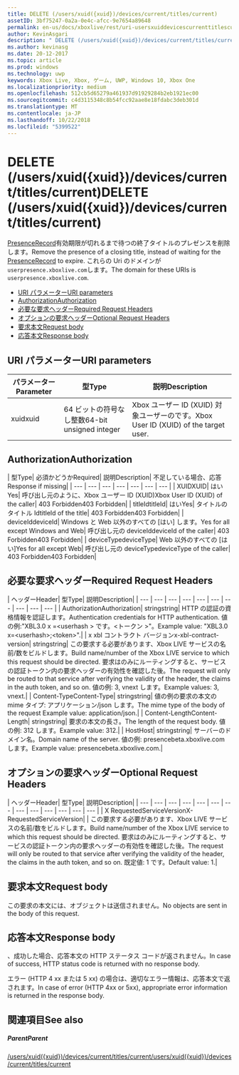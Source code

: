 ```yaml
---
title: DELETE (/users/xuid({xuid})/devices/current/titles/current)
assetID: 3bf75247-0a2a-0e4c-afcc-9e7654a89648
permalink: en-us/docs/xboxlive/rest/uri-usersxuiddevicescurrenttitlescurrentdelete.html
author: KevinAsgari
description: " DELETE (/users/xuid({xuid})/devices/current/titles/current)"
ms.author: kevinasg
ms.date: 20-12-2017
ms.topic: article
ms.prod: windows
ms.technology: uwp
keywords: Xbox Live, Xbox, ゲーム, UWP, Windows 10, Xbox One
ms.localizationpriority: medium
ms.openlocfilehash: 512cb5d65279a461937d91929284b2eb1921ec00
ms.sourcegitcommit: c4d3115348c8b54fcc92aae8e18fdabc3deb301d
ms.translationtype: MT
ms.contentlocale: ja-JP
ms.lasthandoff: 10/22/2018
ms.locfileid: "5399522"
---
```

# <a name="delete-usersxuidxuiddevicescurrenttitlescurrent"></a><span data-ttu-id="f1f24-104">DELETE (/users/xuid({xuid})/devices/current/titles/current)</span><span class="sxs-lookup"><span data-stu-id="f1f24-104">DELETE (/users/xuid({xuid})/devices/current/titles/current)</span></span>
<span data-ttu-id="f1f24-105">[PresenceRecord](../../json/json-presencerecord.md)有効期限が切れるまで待つの終了タイトルのプレゼンスを削除します。</span><span class="sxs-lookup"><span data-stu-id="f1f24-105">Remove the presence of a closing title, instead of waiting for the [PresenceRecord](../../json/json-presencerecord.md) to expire.</span></span> <span data-ttu-id="f1f24-106">これらの Uri のドメインが`userpresence.xboxlive.com`します。</span><span class="sxs-lookup"><span data-stu-id="f1f24-106">The domain for these URIs is `userpresence.xboxlive.com`.</span></span>
 
  * [<span data-ttu-id="f1f24-107">URI パラメーター</span><span class="sxs-lookup"><span data-stu-id="f1f24-107">URI parameters</span></span>](#ID4EZ)
  * [<span data-ttu-id="f1f24-108">Authorization</span><span class="sxs-lookup"><span data-stu-id="f1f24-108">Authorization</span></span>](#ID4EEB)
  * [<span data-ttu-id="f1f24-109">必要な要求ヘッダー</span><span class="sxs-lookup"><span data-stu-id="f1f24-109">Required Request Headers</span></span>](#ID4ERD)
  * [<span data-ttu-id="f1f24-110">オプションの要求ヘッダー</span><span class="sxs-lookup"><span data-stu-id="f1f24-110">Optional Request Headers</span></span>](#ID4EVF)
  * [<span data-ttu-id="f1f24-111">要求本文</span><span class="sxs-lookup"><span data-stu-id="f1f24-111">Request body</span></span>](#ID4EVG)
  * [<span data-ttu-id="f1f24-112">応答本文</span><span class="sxs-lookup"><span data-stu-id="f1f24-112">Response body</span></span>](#ID4EAH)
 
<a id="ID4EZ"></a>

 
## <a name="uri-parameters"></a><span data-ttu-id="f1f24-113">URI パラメーター</span><span class="sxs-lookup"><span data-stu-id="f1f24-113">URI parameters</span></span>
 
| <span data-ttu-id="f1f24-114">パラメーター</span><span class="sxs-lookup"><span data-stu-id="f1f24-114">Parameter</span></span>| <span data-ttu-id="f1f24-115">型</span><span class="sxs-lookup"><span data-stu-id="f1f24-115">Type</span></span>| <span data-ttu-id="f1f24-116">説明</span><span class="sxs-lookup"><span data-stu-id="f1f24-116">Description</span></span>| 
| --- | --- | --- | 
| <span data-ttu-id="f1f24-117">xuid</span><span class="sxs-lookup"><span data-stu-id="f1f24-117">xuid</span></span>| <span data-ttu-id="f1f24-118">64 ビットの符号なし整数</span><span class="sxs-lookup"><span data-stu-id="f1f24-118">64-bit unsigned integer</span></span>| <span data-ttu-id="f1f24-119">Xbox ユーザー ID (XUID) 対象ユーザーのです。</span><span class="sxs-lookup"><span data-stu-id="f1f24-119">Xbox User ID (XUID) of the target user.</span></span>| 
  
<a id="ID4EEB"></a>

 
## <a name="authorization"></a><span data-ttu-id="f1f24-120">Authorization</span><span class="sxs-lookup"><span data-stu-id="f1f24-120">Authorization</span></span>
 
| <span data-ttu-id="f1f24-121">型</span><span class="sxs-lookup"><span data-stu-id="f1f24-121">Type</span></span>| <span data-ttu-id="f1f24-122">必須かどうか</span><span class="sxs-lookup"><span data-stu-id="f1f24-122">Required</span></span>| <span data-ttu-id="f1f24-123">説明</span><span class="sxs-lookup"><span data-stu-id="f1f24-123">Description</span></span>| <span data-ttu-id="f1f24-124">不足している場合、応答</span><span class="sxs-lookup"><span data-stu-id="f1f24-124">Response if missing</span></span>| 
| --- | --- | --- | --- | --- | --- | --- | 
| <span data-ttu-id="f1f24-125">XUID</span><span class="sxs-lookup"><span data-stu-id="f1f24-125">XUID</span></span>| <span data-ttu-id="f1f24-126">はい</span><span class="sxs-lookup"><span data-stu-id="f1f24-126">Yes</span></span>| <span data-ttu-id="f1f24-127">呼び出し元のように、Xbox ユーザー ID (XUID)</span><span class="sxs-lookup"><span data-stu-id="f1f24-127">Xbox User ID (XUID) of the caller</span></span>| <span data-ttu-id="f1f24-128">403 Forbidden</span><span class="sxs-lookup"><span data-stu-id="f1f24-128">403 Forbidden</span></span>| 
| <span data-ttu-id="f1f24-129">titleId</span><span class="sxs-lookup"><span data-stu-id="f1f24-129">titleId</span></span>| <span data-ttu-id="f1f24-130">はい</span><span class="sxs-lookup"><span data-stu-id="f1f24-130">Yes</span></span>| <span data-ttu-id="f1f24-131">タイトルのタイトル Id</span><span class="sxs-lookup"><span data-stu-id="f1f24-131">titleId of the title</span></span>| <span data-ttu-id="f1f24-132">403 Forbidden</span><span class="sxs-lookup"><span data-stu-id="f1f24-132">403 Forbidden</span></span>| 
| <span data-ttu-id="f1f24-133">deviceId</span><span class="sxs-lookup"><span data-stu-id="f1f24-133">deviceId</span></span>| <span data-ttu-id="f1f24-134">Windows と Web 以外のすべての [はい] します。</span><span class="sxs-lookup"><span data-stu-id="f1f24-134">Yes for all except Windows and Web</span></span>| <span data-ttu-id="f1f24-135">呼び出し元の deviceId</span><span class="sxs-lookup"><span data-stu-id="f1f24-135">deviceId of the caller</span></span>| <span data-ttu-id="f1f24-136">403 Forbidden</span><span class="sxs-lookup"><span data-stu-id="f1f24-136">403 Forbidden</span></span>| 
| <span data-ttu-id="f1f24-137">deviceType</span><span class="sxs-lookup"><span data-stu-id="f1f24-137">deviceType</span></span>| <span data-ttu-id="f1f24-138">Web 以外のすべての [はい]</span><span class="sxs-lookup"><span data-stu-id="f1f24-138">Yes for all except Web</span></span>| <span data-ttu-id="f1f24-139">呼び出し元の deviceType</span><span class="sxs-lookup"><span data-stu-id="f1f24-139">deviceType of the caller</span></span>| <span data-ttu-id="f1f24-140">403 Forbidden</span><span class="sxs-lookup"><span data-stu-id="f1f24-140">403 Forbidden</span></span>| 
  
<a id="ID4ERD"></a>

 
## <a name="required-request-headers"></a><span data-ttu-id="f1f24-141">必要な要求ヘッダー</span><span class="sxs-lookup"><span data-stu-id="f1f24-141">Required Request Headers</span></span>
 
| <span data-ttu-id="f1f24-142">ヘッダー</span><span class="sxs-lookup"><span data-stu-id="f1f24-142">Header</span></span>| <span data-ttu-id="f1f24-143">型</span><span class="sxs-lookup"><span data-stu-id="f1f24-143">Type</span></span>| <span data-ttu-id="f1f24-144">説明</span><span class="sxs-lookup"><span data-stu-id="f1f24-144">Description</span></span>| 
| --- | --- | --- | --- | --- | --- | --- | --- | --- | --- | 
| <span data-ttu-id="f1f24-145">Authorization</span><span class="sxs-lookup"><span data-stu-id="f1f24-145">Authorization</span></span>| <span data-ttu-id="f1f24-146">string</span><span class="sxs-lookup"><span data-stu-id="f1f24-146">string</span></span>| <span data-ttu-id="f1f24-147">HTTP の認証の資格情報を認証します。</span><span class="sxs-lookup"><span data-stu-id="f1f24-147">Authentication credentials for HTTP authentication.</span></span> <span data-ttu-id="f1f24-148">値の例:"XBL3.0 x =&lt;userhash > です。&lt;トークン >"。</span><span class="sxs-lookup"><span data-stu-id="f1f24-148">Example value: "XBL3.0 x=&lt;userhash>;&lt;token>".</span></span>| 
| <span data-ttu-id="f1f24-149">x xbl コントラクト バージョン</span><span class="sxs-lookup"><span data-stu-id="f1f24-149">x-xbl-contract-version</span></span>| <span data-ttu-id="f1f24-150">string</span><span class="sxs-lookup"><span data-stu-id="f1f24-150">string</span></span>| <span data-ttu-id="f1f24-151">この要求する必要があります、Xbox LIVE サービスの名前/数をビルドします。</span><span class="sxs-lookup"><span data-stu-id="f1f24-151">Build name/number of the Xbox LIVE service to which this request should be directed.</span></span> <span data-ttu-id="f1f24-152">要求はのみにルーティングすると、サービスの認証トークン内の要求ヘッダーの有効性を確認した後。</span><span class="sxs-lookup"><span data-stu-id="f1f24-152">The request will only be routed to that service after verifying the validity of the header, the claims in the auth token, and so on.</span></span> <span data-ttu-id="f1f24-153">値の例: 3, vnext します。</span><span class="sxs-lookup"><span data-stu-id="f1f24-153">Example values: 3, vnext.</span></span>| 
| <span data-ttu-id="f1f24-154">Content-Type</span><span class="sxs-lookup"><span data-stu-id="f1f24-154">Content-Type</span></span>| <span data-ttu-id="f1f24-155">string</span><span class="sxs-lookup"><span data-stu-id="f1f24-155">string</span></span>| <span data-ttu-id="f1f24-156">値の例の要求の本文の mime タイプ: アプリケーション/json します。</span><span class="sxs-lookup"><span data-stu-id="f1f24-156">The mime type of the body of the request Example value: application/json.</span></span>| 
| <span data-ttu-id="f1f24-157">Content-Length</span><span class="sxs-lookup"><span data-stu-id="f1f24-157">Content-Length</span></span>| <span data-ttu-id="f1f24-158">string</span><span class="sxs-lookup"><span data-stu-id="f1f24-158">string</span></span>| <span data-ttu-id="f1f24-159">要求の本文の長さ。</span><span class="sxs-lookup"><span data-stu-id="f1f24-159">The length of the request body.</span></span> <span data-ttu-id="f1f24-160">値の例: 312 します。</span><span class="sxs-lookup"><span data-stu-id="f1f24-160">Example value: 312.</span></span>| 
| <span data-ttu-id="f1f24-161">Host</span><span class="sxs-lookup"><span data-stu-id="f1f24-161">Host</span></span>| <span data-ttu-id="f1f24-162">string</span><span class="sxs-lookup"><span data-stu-id="f1f24-162">string</span></span>| <span data-ttu-id="f1f24-163">サーバーのドメイン名。</span><span class="sxs-lookup"><span data-stu-id="f1f24-163">Domain name of the server.</span></span> <span data-ttu-id="f1f24-164">値の例: presencebeta.xboxlive.com します。</span><span class="sxs-lookup"><span data-stu-id="f1f24-164">Example value: presencebeta.xboxlive.com.</span></span>| 
  
<a id="ID4EVF"></a>

 
## <a name="optional-request-headers"></a><span data-ttu-id="f1f24-165">オプションの要求ヘッダー</span><span class="sxs-lookup"><span data-stu-id="f1f24-165">Optional Request Headers</span></span>
 
| <span data-ttu-id="f1f24-166">ヘッダー</span><span class="sxs-lookup"><span data-stu-id="f1f24-166">Header</span></span>| <span data-ttu-id="f1f24-167">型</span><span class="sxs-lookup"><span data-stu-id="f1f24-167">Type</span></span>| <span data-ttu-id="f1f24-168">説明</span><span class="sxs-lookup"><span data-stu-id="f1f24-168">Description</span></span>| 
| --- | --- | --- | --- | --- | --- | --- | --- | --- | --- | --- | --- | --- | 
| <span data-ttu-id="f1f24-169">X RequestedServiceVersion</span><span class="sxs-lookup"><span data-stu-id="f1f24-169">X-RequestedServiceVersion</span></span>|  | <span data-ttu-id="f1f24-170">この要求する必要があります、Xbox LIVE サービスの名前/数をビルドします。</span><span class="sxs-lookup"><span data-stu-id="f1f24-170">Build name/number of the Xbox LIVE service to which this request should be directed.</span></span> <span data-ttu-id="f1f24-171">要求はのみにルーティングすると、サービスの認証トークン内の要求ヘッダーの有効性を確認した後。</span><span class="sxs-lookup"><span data-stu-id="f1f24-171">The request will only be routed to that service after verifying the validity of the header, the claims in the auth token, and so on.</span></span> <span data-ttu-id="f1f24-172">既定値: 1 です。</span><span class="sxs-lookup"><span data-stu-id="f1f24-172">Default value: 1.</span></span>| 
  
<a id="ID4EVG"></a>

 
## <a name="request-body"></a><span data-ttu-id="f1f24-173">要求本文</span><span class="sxs-lookup"><span data-stu-id="f1f24-173">Request body</span></span>
 
<span data-ttu-id="f1f24-174">この要求の本文には、オブジェクトは送信されません。</span><span class="sxs-lookup"><span data-stu-id="f1f24-174">No objects are sent in the body of this request.</span></span>
  
<a id="ID4EAH"></a>

 
## <a name="response-body"></a><span data-ttu-id="f1f24-175">応答本文</span><span class="sxs-lookup"><span data-stu-id="f1f24-175">Response body</span></span>
 
<span data-ttu-id="f1f24-176">、成功した場合、応答本文の HTTP ステータス コードが返されません。</span><span class="sxs-lookup"><span data-stu-id="f1f24-176">In case of success, HTTP status code is returned with no response body.</span></span>
 
<span data-ttu-id="f1f24-177">エラー (HTTP 4 xx または 5 xx) の場合は、適切なエラー情報は、応答本文で返されます。</span><span class="sxs-lookup"><span data-stu-id="f1f24-177">In case of error (HTTP 4xx or 5xx), appropriate error information is returned in the response body.</span></span>
  
<a id="ID4ELH"></a>

 
## <a name="see-also"></a><span data-ttu-id="f1f24-178">関連項目</span><span class="sxs-lookup"><span data-stu-id="f1f24-178">See also</span></span>
 
<a id="ID4ENH"></a>

 
##### <a name="parent"></a><span data-ttu-id="f1f24-179">Parent</span><span class="sxs-lookup"><span data-stu-id="f1f24-179">Parent</span></span> 

[<span data-ttu-id="f1f24-180">/users/xuid({xuid})/devices/current/titles/current</span><span class="sxs-lookup"><span data-stu-id="f1f24-180">/users/xuid({xuid})/devices/current/titles/current</span></span>](uri-usersxuiddevicescurrenttitlescurrent.md)

   